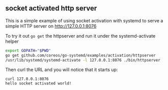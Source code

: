 ## socket activated http server

This is a simple example of using socket activation with systemd to serve a
simple HTTP server on http://127.0.0.1:8076

To try it out `go get` the httpserver and run it under the systemd-activate helper

```bash
export GOPATH="$PWD"
go get github.com/coreos/go-systemd/examples/activation/httpserver
/usr/lib/systemd/systemd-activate -l 127.0.0.1:8076 ./bin/httpserver
```

Then curl the URL and you will notice that it starts up:

```
curl 127.0.0.1:8076
hello socket activated world!
```
